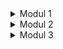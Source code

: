 
<details>
    <summary> Modul 1 </summary>

Refleksi 1:

<br>
    Pada penambahan 2 fitur diatas yaitu edit product dan delete product. Dibuat terpisah 
dalam 2 branch, Dipisahkan agar fitur kodingan diatas lebih rapi dan enak dibaca sehingga 
sewaktu-waktu jika terjadi bug akan lebih gampang untuk dideteksi dan diperbaiki. Menurut saya,
kode yang saya bikin saat ini masi rentan terhadap security dikarenakan saya belum melakukan testing. 
Sehingga perbaikannya selanjutnya adalah melakukan testing pada kode yang sudah jadi. Kode setiap branch sudah
terstruktur dan gampang tetapi harus pindah-pindah branch kadang. Menurut saya, dua branch ini masi bisa digabung agar lebih efisien
tetapi untuk kasus lainnya mungkin branchnya harus dipisah. Biasanya fitur edit dan delete product digabung tetapi ini
malah dipisah


<br>

Refleksi 2 :

<br>
    Saya merasa setelah mengerjakan unit test diatas adalah kodingan yang saya tulis jadi tidak ada bug.
Karena sudah banyak di test sehingga ketika user memasukkan beberapa input tidak akan terjadi error kecuali
input yang diberikan seperti string atau character pada product quantity. Untuk memastikan program diatas
dapat berjalan dengan baik setidaknya ada banyak input yang dicobakan saat testing. 
    Jika memiliki code coverage 100 belum tentu bebas tanpa bug dan error karena ada test yang bisa sajs terlewatkan
atau ada test yang kualitasnya buruk. Menurut saya, jika akan mengurangi kualitas kode karena ada beberapa hal yang buruk.
Seperti adanya duplikasi kode, beberapa nama variable yang kurang meaningful dan karena ada banyak kode menjadikan
kode tersebut berpotensi banyak bug.Untuk itu masi ada beberapa perbaikan yang dapat dikerjakan.
    





</details>

<details>
<summary> Modul 2</summary>

1. List the code quality issue(s) that you fixed during the exercise and explain your strategy on fixing them.

Ada beberapa code yang saya tambahkan untuk memperbaiki code coveragenya. 
Pertama dalam  code coverage saya menambahkan unit test pada controller,model, repo, dan service.
Setelah ditambahkan kode saya menjadi 97%. Semua kondisi yang bisa terjadi dalam repo saya test sehingga code saya
bisa bebas dari bug. Lalu untuk quality lainnya saya tambahkan SonarCLoud unutk mengscan code saya sehingga saya tau ada
kekurangan dimana. Lalu juga saya tambahkan CodeQl untuk memperbaiki lagi kode saya. Sebelumnya workflow yang ditambahkan dalam bidang security
score card sudah menampakan beberapa kekurangan yang ada lalu saya memperbaiki beberapa kekurangan itu.


2. Look at your CI/CD workflows (GitHub)/pipelines (GitLab). Do you think the current implementation has met the definition of Continuous Integration and Continuous Deployment? Explain the reasons (minimum 3 sentences)!

Menurut saya kode workflow saya sudah mengimplementasikan CI/CD. Pertama dari CI, di Workflow ci.yml sudah berjalan dengan benar dan terus-terusan. 
Kedua dalam CD, sudah bisa di deploy dan berjalan dengan baik dan bisa di update setiap melakukan push ke repo. 
Pada ci.yml dilakukan terus terusan testing untuk melihat apakah kode nya berjalan dengan benar. 
Lalu pada scorecard.yml dilihat dalam segi security apakah kode repositorynya sudah secure dari ancaman luar.
Lalu dengan sonarcloud.yml untuk melihat apakah kode nya ada bug di setiap push.
Lalu ada codeql.yml untuk mengintegrasikan CI/CD setiap push.

</details>


<details>
<summary> Modul 3</summary>

Reflection :

Pada tugas kali ini disuruh untuk mengaplikasikan SOLID principle.
Di project ini saya mengaplikasikan yang pertama Single Responsibility Principle.
 Saya membagi ProductController yang berisi class CarController. Lalu saya juga membagi
semua method yang ada di repository sehingga setiap method terbagi tugasnya dalam 1 file contohnya ada di 
UpdateCar.java dan DeleteCar.java. Selanjutnya ada Open-Close principle, Saya menerapkan hal itu pada bagian model
sehingga mereka terbagi menjadi 2 class dan selanjutnya jika ingin ditambahkan attribute langsung bisa dilakukan
tanpa mengubah module lain lagi. 

Untuk prinsip selanjutnya yaitu Liskov Substituion Principle saya mengubah kode pada
CarController yang awalnya merupakan sebuah subclass dari ProductController. CarController tidak harus
menjadi subclass dari ProductController sehingga saya memecah CarController menjadi sebuah class yang tidak bergantung pada productcontroller.
Sehingga Liskov terapply karena tidak ada subclass pada semua kode saya. Pada Interface Segregation, saya mengabungkan 2 interface yang ada 
pada CarService dan ProductService. Saya gabungkan agar semua method menjadi lebih sederhana dan agar semua method
tidak harus dipaksa dipakai saat misalkan membuat sebuah service baru.
Pada Dependency Inversion, semua kode pada service sudah bergantung pada interface sehingga memenuhi principle tersebut.

Single Responsibility Principle (SRP):

Keuntungan: Memisahkan tanggung jawab setiap kelas membuat kode menjadi lebih mudah dipahami, dipelihara, dan diperluas.

Kerugian: Kadang-kadang memisahkan tanggung jawab secara ekstrem dapat menghasilkan banyak kelas kecil yang sulit untuk dikelola dan dipelihara.

Contoh: Pada Controller dipisah dan pada repository beberepa method dipisah

Open/Closed Principle (OCP):

Keuntungan: Memungkinkan perluasan fungsionalitas tanpa harus memodifikasi kode yang sudah ada, sehingga meningkatkan modularitas dan mengurangi risiko kesalahan saat melakukan perubahan.

Kerugian: Penerapan OCP yang berlebihan dapat menghasilkan struktur kode yang terlalu kompleks dan sulit untuk dipahami.

Contoh :Pada model bisa langsung ditambahkan attribute dan di interface juga bisa langsung ditambahkan

Liskov Substitution Principle (LSP):

Keuntungan: Meningkatkan fleksibilitas dan skalabilitas kode dengan memungkinkan penggantian objek superclass dengan objek subclass tanpa mengubah perilaku program.

Kerugian: Penerapan yang tidak tepat dapat menghasilkan hierarki kelas yang rumit dan sulit untuk dimengerti.

Contoh: pada subclass CarController tidak dijadikan subclass lagi

Interface Segregation Principle (ISP):

Keuntungan: Membuat antarmuka yang lebih bersih dan fokus, mengurangi ketergantungan pada metode yang tidak digunakan, dan memudahkan pemeliharaan dan pengembangan kode.

Kerugian: Memecah antarmuka terlalu kecil dapat menghasilkan banyak antarmuka yang membingungkan dan sulit untuk dipelihara.

Contoh: Interface yang digabung pada service

Dependency Inversion Principle (DIP):

Keuntungan: Mendorong ketergantungan yang longgar antara modul dengan memastikan bahwa modul-level tinggi bergantung pada abstraksi daripada implementasi konkret, yang memudahkan pengujian unit dan penyuntikan dependensi.

Kerugian: Memperkenalkan lapisan abstraksi tambahan dapat meningkatkan kompleksitas kode, dan penerapan yang tidak tepat dapat mengakibatkan overhead yang tidak perlu.

Contoh: semua service memakai interface

    



</details>



